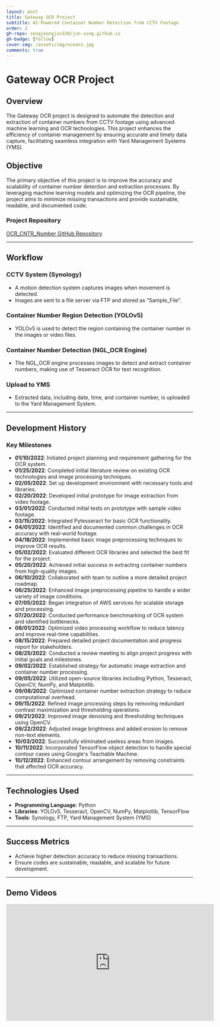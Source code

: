 ```yaml
---
layout: post
title: Gateway OCR Project
subtitle: AI-Powered Container Number Detection from CCTV Footage
order: 2
gh-repo: songjeongjun320/jun-song.github.io
gh-badge: [follow]
cover-img: /assets/img/ocean1.jpg
comments: true
---
```


# Gateway OCR Project

## Overview

The Gateway OCR project is designed to automate the detection and extraction of container numbers from CCTV footage using advanced machine learning and OCR technologies. This project enhances the efficiency of container management by ensuring accurate and timely data capture, facilitating seamless integration with Yard Management Systems (YMS).

## Objective

The primary objective of this project is to improve the accuracy and scalability of container number detection and extraction processes. By leveraging machine learning models and optimizing the OCR pipeline, the project aims to minimize missing transactions and provide sustainable, readable, and documented code.

### Project Repository
[OCR_CNTR_Number GitHub Repository](https://github.com/songjeongjun320/OCR_CNTR_Number)

--- 

## Workflow

### CCTV System (Synology)
- A motion detection system captures images when movement is detected.
- Images are sent to a file server via FTP and stored as “Sample_File”.

### Container Number Region Detection (YOLOv5)
- YOLOv5 is used to detect the region containing the container number in the images or video files.

### Container Number Detection (NGL_OCR Engine)
- The NGL_OCR engine processes images to detect and extract container numbers, making use of Tesseract OCR for text recognition.

### Upload to YMS
- Extracted data, including date, time, and container number, is uploaded to the Yard Management System.

---

## Development History

### Key Milestones
- **01/10/2022**: Initiated project planning and requirement gathering for the OCR system.
- **01/25/2022**: Completed initial literature review on existing OCR technologies and image processing techniques.
- **02/05/2022**: Set up development environment with necessary tools and libraries.
- **02/20/2022**: Developed initial prototype for image extraction from video footage.
- **03/01/2022**: Conducted initial tests on prototype with sample video footage.
- **03/15/2022**: Integrated Pytesseract for basic OCR functionality.
- **04/01/2022**: Identified and documented common challenges in OCR accuracy with real-world footage.
- **04/18/2022**: Implemented basic image preprocessing techniques to improve OCR results.
- **05/02/2022**: Evaluated different OCR libraries and selected the best fit for the project.
- **05/20/2022**: Achieved initial success in extracting container numbers from high-quality images.
- **06/10/2022**: Collaborated with team to outline a more detailed project roadmap.
- **06/25/2022**: Enhanced image preprocessing pipeline to handle a wider variety of image conditions.
- **07/05/2022**: Began integration of AWS services for scalable storage and processing.
- **07/20/2022**: Conducted performance benchmarking of OCR system and identified bottlenecks.
- **08/01/2022**: Optimized video processing workflow to reduce latency and improve real-time capabilities.
- **08/15/2022**: Prepared detailed project documentation and progress report for stakeholders.
- **08/25/2022**: Conducted a review meeting to align project progress with initial goals and milestones.
- **09/02/2022**: Established strategy for automatic image extraction and container number processing.
- **09/05/2022**: Utilized open-source libraries including Python, Tesseract, OpenCV, NumPy, and Matplotlib.
- **09/08/2022**: Optimized container number extraction strategy to reduce computational overhead.
- **09/15/2022**: Refined image processing steps by removing redundant contrast maximization and thresholding operations.
- **09/21/2022**: Improved image denoising and thresholding techniques using OpenCV.
- **09/22/2022**: Adjusted image brightness and added erosion to remove non-text elements.
- **10/03/2022**: Successfully eliminated useless areas from images.
- **10/11/2022**: Incorporated TensorFlow object detection to handle special contour cases using Google's Teachable Machine.
- **10/12/2022**: Enhanced contour arrangement by removing constraints that affected OCR accuracy.

---

## Technologies Used
- **Programming Language**: Python
- **Libraries**: YOLOv5, Tesseract, OpenCV, NumPy, Matplotlib, TensorFlow
- **Tools**: Synology, FTP, Yard Management System (YMS)

--- 

## Success Metrics
- Achieve higher detection accuracy to reduce missing transactions.
- Ensure codes are sustainable, readable, and scalable for future development.

--- 

## Demo Videos
<iframe width="560" height="315" src="https://youtu.be/N8f-Iv9cl1c" frameborder="0" allowfullscreen></iframe>


